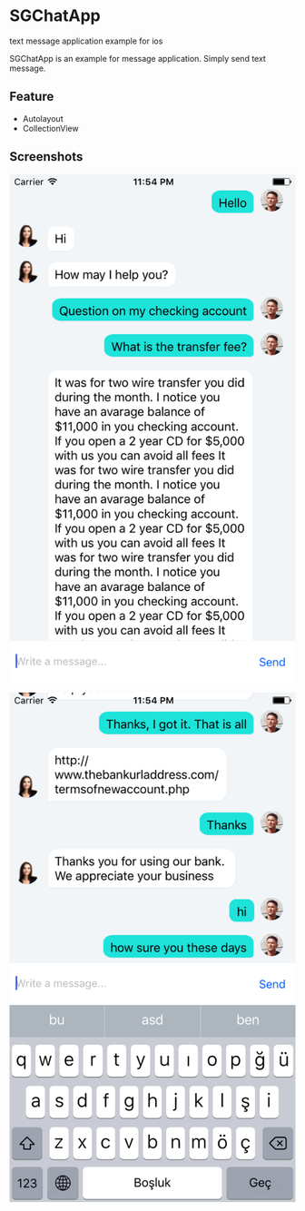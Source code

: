 # SGChatApp
text message application example for ios

SGChatApp is an example for message application. Simply send text message.

## Feature

 - Autolayout
 - CollectionView
 
## Screenshots

![SGChatApp_1](https://raw.githubusercontent.com/shamxal/SGChatApp/master/SGChatApp_1.png)

![SGChatApp_2](https://raw.githubusercontent.com/shamxal/SGChatApp/master/SGChatApp_2.png)
